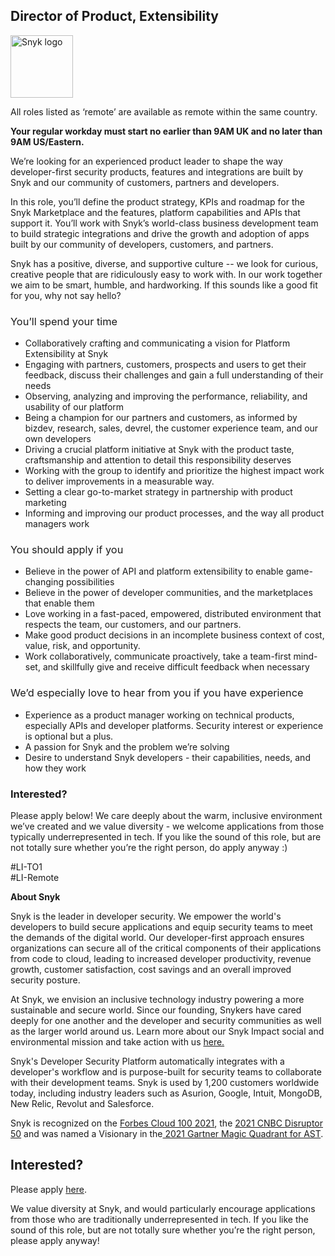 Director of Product, Extensibility
---

<img src="https://res.cloudinary.com/snyk/image/upload/v1537345894/press-kit/brand/logo-black.png" width="100" alt="Snyk logo" />

<p><span style="font-weight: 400;">All roles listed as ‘remote’ are available as remote within the same country.</span></p>
<p><strong>Your regular workday must start no earlier than 9AM UK and no later than 9AM US/Eastern.</strong></p>
<p><span style="font-weight: 400;">We’re looking for an experienced product leader to shape the way developer-first security products, features and integrations are built by Snyk and our community of customers, partners and developers.</span></p>
<p><span style="font-weight: 400;">In this role, you’ll define the product strategy, KPIs and roadmap for the Snyk Marketplace and the features, platform capabilities and APIs that support it. You’ll work with Snyk’s world-class business development team to build strategic integrations and drive the growth and adoption of apps built by our community of developers, customers, and partners.</span></p>
<p><span style="font-weight: 400;">Snyk has a positive, diverse, and supportive culture -- we look for curious, creative people that are ridiculously easy to work with. In our work together we aim to be smart, humble, and hardworking. If this sounds like a good fit for you, why not say hello?</span></p>
<h3><span style="font-weight: 400;">You’ll spend your time</span></h3>
<ul>
<li style="font-weight: 400;"><span style="font-weight: 400;">Collaboratively crafting and communicating a vision for Platform Extensibility at Snyk</span></li>
<li style="font-weight: 400;"><span style="font-weight: 400;">Engaging with partners, customers, prospects and users to get their feedback, discuss their challenges and gain a full understanding of their needs</span></li>
<li style="font-weight: 400;"><span style="font-weight: 400;">Observing, analyzing and improving the performance, reliability, and usability of our platform</span></li>
<li style="font-weight: 400;"><span style="font-weight: 400;">Being a champion for our partners and customers, as informed by bizdev, research, sales, devrel, the customer experience team, and our own developers</span></li>
<li style="font-weight: 400;"><span style="font-weight: 400;">Driving a crucial platform initiative at Snyk with the product taste, craftsmanship and attention to detail this responsibility deserves</span></li>
<li style="font-weight: 400;"><span style="font-weight: 400;">Working with the group to identify and prioritize the highest impact work to deliver improvements in a measurable way.</span></li>
<li style="font-weight: 400;"><span style="font-weight: 400;">Setting a clear go-to-market strategy in partnership with product marketing</span></li>
<li style="font-weight: 400;"><span style="font-weight: 400;">Informing and improving our product processes, and the way all product managers work</span></li>
</ul>
<h3><span style="font-weight: 400;">You should apply if you</span></h3>
<ul>
<li style="font-weight: 400;"><span style="font-weight: 400;">Believe in the power of API and platform extensibility to enable game-changing possibilities</span></li>
<li style="font-weight: 400;"><span style="font-weight: 400;">Believe in the power of developer communities, and the marketplaces that enable them</span></li>
<li style="font-weight: 400;"><span style="font-weight: 400;">Love working in a fast-paced, empowered, distributed environment that respects the team, our customers, and our partners.</span></li>
<li style="font-weight: 400;"><span style="font-weight: 400;">Make good product decisions in an incomplete business context of cost, value, risk, and opportunity.</span></li>
<li style="font-weight: 400;"><span style="font-weight: 400;">Work collaboratively, communicate proactively, take a team-first mind-set, and skillfully give and receive difficult feedback when necessary</span></li>
</ul>
<h3><span style="font-weight: 400;">We’d especially love to hear from you if you have experience</span></h3>
<ul>
<li style="font-weight: 400;"><span style="font-weight: 400;">Experience as a product manager working on technical products, especially APIs and developer platforms. Security interest or experience is optional but a plus.</span></li>
<li style="font-weight: 400;"><span style="font-weight: 400;">A passion for Snyk and the problem we’re solving</span></li>
<li style="font-weight: 400;"><span style="font-weight: 400;">Desire to understand Snyk developers - their capabilities, needs, and how they work</span></li>
</ul>
<h3><strong>Interested?</strong></h3>
<p><span style="font-weight: 400;">Please apply below! We care deeply about the warm, inclusive environment we’ve created and we value diversity - we welcome applications from those typically underrepresented in tech. If you like the sound of this role, but are not totally sure whether you’re the right person, do apply anyway :)</span></p>
<p><span style="font-weight: 400;">#LI-TO1<br>#LI-Remote</span></p><div class="content-conclusion"><p><strong>About Snyk</strong></p>
<p><span style="font-weight: 400;">Snyk is the leader in developer security. We empower the world's developers to build secure applications and equip security teams to meet the demands of the digital world. Our developer-first approach ensures organizations can secure all of the critical components of their applications from code to cloud, leading to increased developer productivity, revenue growth, customer satisfaction, cost savings and an overall improved security posture.&nbsp;</span></p>
<p><span style="font-weight: 400;">At Snyk, we envision an inclusive technology industry powering a more sustainable and secure world.</span> <span style="font-weight: 400;">Since our founding, Snykers have cared deeply for one another and the developer and security communities as well as the larger world around us. Learn more about our Snyk Impact social and environmental mission and take action with us </span><a href="https://snyk.io/about/snyk-impact/"><span style="font-weight: 400;">here.</span></a></p>
<p><span style="font-weight: 400;">Snyk's Developer Security Platform automatically integrates with a developer's workflow and is purpose-built for security teams to collaborate with their development teams. Snyk is used by 1,200 customers worldwide today, including industry leaders such as Asurion, Google, Intuit, MongoDB, New Relic, Revolut and Salesforce.</span></p>
<p><span style="font-weight: 400;">Snyk is recognized on the </span><a href="https://www.forbes.com/cloud100/#6f24b5ba5f94"><span style="font-weight: 400;">Forbes Cloud 100 2021</span></a><span style="font-weight: 400;">, the </span><a href="https://www.cnbc.com/2021/05/25/these-are-the-2021-cnbc-disruptor-50-companies.html"><span style="font-weight: 400;">2021 CNBC Disruptor 50</span></a><span style="font-weight: 400;"> and was named a Visionary in the</span><a href="https://snyk.io/blog/snyk-visionary-2021-gartner-magic-quadrant-for-ast/"><span style="font-weight: 400;"> 2021 Gartner Magic Quadrant for AST</span></a><span style="font-weight: 400;">.</span></p></div>

Interested?
---

Please apply [here](https://boards.greenhouse.io/snyk/jobs/5360485002#app).

We value diversity at Snyk, and would particularly encourage applications from those who are traditionally underrepresented in tech.
If you like the sound of this role, but are not totally sure whether you’re the right person, please apply anyway!
